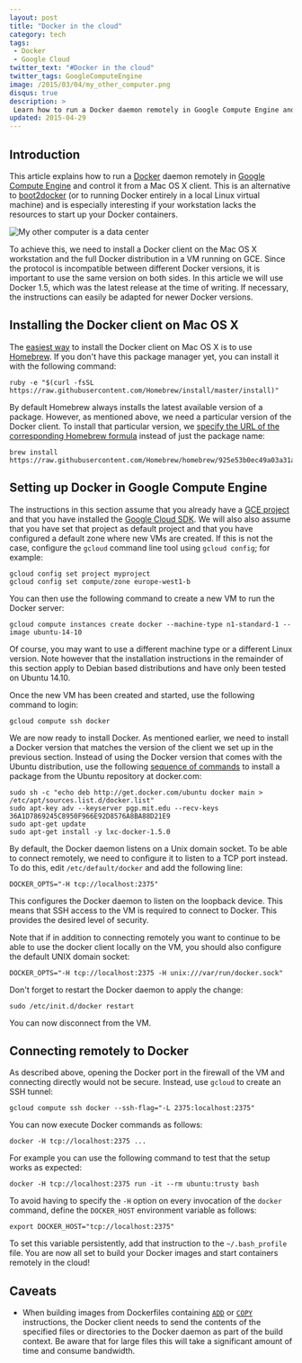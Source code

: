 ```yaml
---
layout: post
title: "Docker in the cloud"
category: tech
tags:
 - Docker
 - Google Cloud
twitter_text: "#Docker in the cloud"
twitter_tags: GoogleComputeEngine
image: /2015/03/04/my_other_computer.png
disqus: true
description: >
 Learn how to run a Docker daemon remotely in Google Compute Engine and control it from your Mac OS X workstation.
updated: 2015-04-29
---
```


## Introduction

This article explains how to run a [Docker][docker] daemon remotely in [Google Compute Engine][gce] and control it from
a Mac OS X client. This is an alternative to [boot2docker][boot2docker] (or to running Docker entirely in a local Linux
virtual machine) and is especially interesting if your workstation lacks the resources to start up your Docker
containers.

![My other computer is a data center](my_other_computer.png)

To achieve this, we need to install a Docker client on the Mac OS X workstation and the full Docker distribution in a
VM running on GCE. Since the protocol is incompatible between different Docker versions, it is important to use the same
version on both sides. In this article we will use Docker 1.5, which was the latest release at the time of writing. If
necessary, the instructions can easily be adapted for newer Docker versions.

## Installing the Docker client on Mac OS X

The [easiest way][docker-osx] to install the Docker client on Mac OS X is to use [Homebrew][brew]. If you don't have
this package manager yet, you can install it with the following command:

    ruby -e "$(curl -fsSL https://raw.githubusercontent.com/Homebrew/install/master/install)"

By default Homebrew always installs the latest available version of a package. However, as mentioned above, we need a
particular version of the Docker client. To install that particular version, we [specify the URL of the corresponding
Homebrew formula][brew-install-version] instead of just the package name:

    brew install https://raw.githubusercontent.com/Homebrew/homebrew/925e53b0ec49a03a31a2aaacc0cc49a8860b0454/Library/Formula/docker.rb

## Setting up Docker in Google Compute Engine

The instructions in this section assume that you already have a [GCE project][gce-project] and that you have installed
the [Google Cloud SDK][cloud-sdk]. We will also also assume that you have set that project as default project and that
you have configured a default zone where new VMs are created. If this is not the case, configure the `gcloud` command
line tool using `gcloud config`; for example:

    gcloud config set project myproject
    gcloud config set compute/zone europe-west1-b

You can then use the following command to create a new VM to run the Docker server:

    gcloud compute instances create docker --machine-type n1-standard-1 --image ubuntu-14-10

Of course, you may want to use a different machine type or a different Linux version. Note however that the installation
instructions in the remainder of this section apply to Debian based distributions and have only been tested on
Ubuntu 14.10.

Once the new VM has been created and started, use the following command to login:

    gcloud compute ssh docker

We are now ready to install Docker. As mentioned earlier, we need to install a Docker version that matches the version
of the client we set up in the previous section. Instead of using the Docker version that comes with the Ubuntu
distribution, use the following [sequence of commands][ubuntu-install-version] to install a package from the Ubuntu
repository at docker.com:

    sudo sh -c "echo deb http://get.docker.com/ubuntu docker main > /etc/apt/sources.list.d/docker.list"
    sudo apt-key adv --keyserver pgp.mit.edu --recv-keys 36A1D7869245C8950F966E92D8576A8BA88D21E9
    sudo apt-get update
    sudo apt-get install -y lxc-docker-1.5.0

By default, the Docker daemon listens on a Unix domain socket. To be able to connect remotely, we need to configure it
to listen to a TCP port instead. To do this, edit `/etc/default/docker` and add the following line:

    DOCKER_OPTS="-H tcp://localhost:2375"

This configures the Docker daemon to listen on the loopback device. This means that SSH access to the VM is required
to connect to Docker. This provides the desired level of security.

Note that if in addition to connecting remotely you want to continue to be able to use the docker client locally on the
VM, you should also configure the default UNIX domain socket:

    DOCKER_OPTS="-H tcp://localhost:2375 -H unix:///var/run/docker.sock"

Don't forget to restart the Docker daemon to apply the change:

    sudo /etc/init.d/docker restart

You can now disconnect from the VM.

## Connecting remotely to Docker

As described above, opening the Docker port in the firewall of the VM and connecting directly would not be secure.
Instead, use `gcloud` to create an SSH tunnel:

    gcloud compute ssh docker --ssh-flag="-L 2375:localhost:2375"

You can now execute Docker commands as follows:

    docker -H tcp://localhost:2375 ...

For example you can use the following command to test that the setup works as expected:

    docker -H tcp://localhost:2375 run -it --rm ubuntu:trusty bash

To avoid having to specify the `-H` option on every invocation of the `docker` command, define the `DOCKER_HOST`
environment variable as follows:

    export DOCKER_HOST="tcp://localhost:2375"

To set this variable persistently, add that instruction to the `~/.bash_profile` file.
You are now all set to build your Docker images and start containers remotely in the cloud!

## Caveats

*   When building images from Dockerfiles containing [`ADD`][add] or [`COPY`][copy] instructions, the Docker client
    needs to send the contents of the specified files or directories to the Docker daemon as part of the build context.
    Be aware that for large files this will take a significant amount of time and consume bandwidth.

[docker]: https://www.docker.com/
[gce]: https://cloud.google.com/compute/
[boot2docker]: http://boot2docker.io/
[docker-osx]: http://viget.com/extend/how-to-use-docker-on-os-x-the-missing-guide
[brew]: http://brew.sh/
[brew-install-version]: http://stackoverflow.com/questions/3987683/homebrew-install-specific-version-of-formula#answer-17757092
[cloud-sdk]: https://cloud.google.com/sdk/
[gce-project]: https://cloud.google.com/compute/docs/projects
[ubuntu-install-version]: https://github.com/docker/docker/issues/9697#issuecomment-67232206
[add]: https://docs.docker.com/reference/builder/#add
[copy]: https://docs.docker.com/reference/builder/#copy
